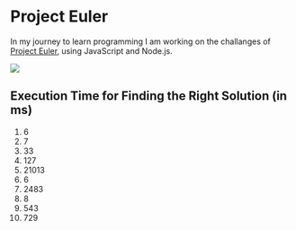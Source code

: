 # Project Euler

In my journey to learn programming I am working on the challanges of [Project Euler](http://projecteuler.net/), using JavaScript and Node.js.

![](http://projecteuler.net/profile/vadimbrodsky.png)

## Execution Time for Finding the Right Solution (in ms)
1. 6
2. 7
3. 33
4. 127
5. 21013
6. 6
7. 2483
8. 8
9. 543
10. 729